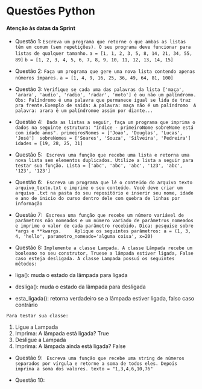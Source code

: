# Questões Python #
#### Atenção às datas da Sprint ####

* Questão 1: 
```Escreva um programa que retorne o que ambas as listas têm em comum (sem repetições). O seu programa deve funcionar para listas de qualquer tamanho.```
```a = [1, 1, 2, 3, 5, 8, 14, 21, 34, 55, 89]```
```b = [1, 2, 3, 4, 5, 6, 7, 8, 9, 10, 11, 12, 13, 14, 15]```

* Questão 2: 
```Faça um programa que gere uma nova lista contendo apenas números ímpares.```
```a = [1, 4, 9, 16, 25, 36, 49, 64, 81, 100]```

* Questão 3: 
```Verifique se cada uma das palavras da lista ['maça', 'arara', 'audio', 'radio', 'radar', 'moto'] é ou não um palíndromo. Obs: Palíndromo é uma palavra que permanece igual se lida de traz pra frente.Exemplo de saída: A palavra: maça não é um palíndromo  A palavra: arara é um palíndromoe assim por diante...```

* Questão 4:
``` Dada as listas a seguir, faça um programa que imprima o dados na seguinte estrutura: "índice - primeiroNome sobreNome está com idade anos". primeirosNomes = ['Joao', 'Douglas', 'Lucas', 'José']  sobreNomes = ['Soares', 'Souza', 'Silveira', 'Pedreira'] idades = [19, 28, 25, 31]```

* Questão 5:
``` Escreva uma função que recebe uma lista e retorna uma nova lista sem elementos duplicados. Utilize a lista a seguir para testar sua função. Lista = ['abc', 'abc', 'abc', '123', 'abc', '123', '123']```

* Questão 6:
``` Escreva um programa que lê o conteúdo do arquivo texto arquivo_texto.txt e imprime o seu conteúdo. Você deve criar um arquivo .txt na pasta do seu repositório e inserir seu nome, idade e ano de inicio do curso dentro dele com quebra de linhas por informação```

* Questão 7:
``` Escreva uma função que recebe um número variável de parâmetros não nomeados e um número variado de parâmetros nomeados e imprime o valor de cada parâmetro recebido. Dica: pesquise sobre *args e **kwargs.     Aplique os seguintes parâmetros: a = (1, 3, 4, 'hello', parametro_nomeado='alguma coisa', x=20)```

* Questão 8:
```Implemente a classe Lampada. A classe Lâmpada recebe um booleano no seu construtor, Truese a lâmpada estiver ligada, False caso esteja desligada. A classe Lampada possuí os seguintes métodos:```

* liga(): muda o estado da lâmpada para ligada
* desliga(): muda o estado da lâmpada para desligada
* esta_ligada(): retorna verdadeiro se a lâmpada estiver ligada, falso caso contrário

```Para testar sua classe:```

1. Ligue a Lampada
2. Imprima: A lâmpada está ligada? True
3. Desligue a Lampada
4. Imprima: A lâmpada ainda está ligada? False

* Questão 9:
``` Escreva uma função que recebe uma string de números separados por vírgula e retorne a soma de todos eles. Depois imprima a soma dos valores. texto = "1,3,4,6,10,76"```

* Questão 10: